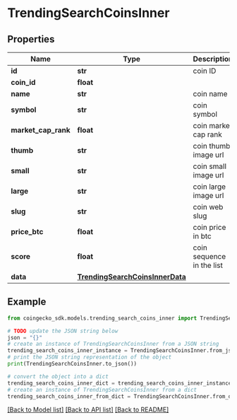 # TrendingSearchCoinsInner


## Properties

Name | Type | Description | Notes
------------ | ------------- | ------------- | -------------
**id** | **str** | coin ID | [optional] 
**coin_id** | **float** |  | [optional] 
**name** | **str** | coin name | [optional] 
**symbol** | **str** | coin symbol | [optional] 
**market_cap_rank** | **float** | coin market cap rank | [optional] 
**thumb** | **str** | coin thumb image url | [optional] 
**small** | **str** | coin small image url | [optional] 
**large** | **str** | coin large image url | [optional] 
**slug** | **str** | coin web slug | [optional] 
**price_btc** | **float** | coin price in btc | [optional] 
**score** | **float** | coin sequence in the list | [optional] 
**data** | [**TrendingSearchCoinsInnerData**](TrendingSearchCoinsInnerData.md) |  | [optional] 

## Example

```python
from coingecko_sdk.models.trending_search_coins_inner import TrendingSearchCoinsInner

# TODO update the JSON string below
json = "{}"
# create an instance of TrendingSearchCoinsInner from a JSON string
trending_search_coins_inner_instance = TrendingSearchCoinsInner.from_json(json)
# print the JSON string representation of the object
print(TrendingSearchCoinsInner.to_json())

# convert the object into a dict
trending_search_coins_inner_dict = trending_search_coins_inner_instance.to_dict()
# create an instance of TrendingSearchCoinsInner from a dict
trending_search_coins_inner_from_dict = TrendingSearchCoinsInner.from_dict(trending_search_coins_inner_dict)
```
[[Back to Model list]](../README.md#documentation-for-models) [[Back to API list]](../README.md#documentation-for-api-endpoints) [[Back to README]](../README.md)


